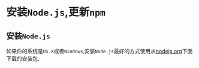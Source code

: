 # 安装`Node.js`,更新`npm`

## 安装`Node.js`
如果你的系统是`OS X`或者`Windows`,安装`Node.js`最好的方式使用从[nodejs.org](https://nodejs.org/en/)下面下载的安装包,
